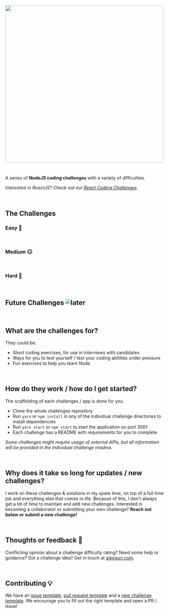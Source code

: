 <img src="https://puu.sh/HyrlI/7adfb911e2.png" width=500 />

#
A series of **NodeJS coding challenges** with a variety of difficulties.

*Interested in ReactJS? Check out our [React Coding Challenges](https://github.com/alexgurr/react-coding-challenges).*

&nbsp;
## The Challenges
### Easy 🙂

&nbsp;
### Medium 😐

&nbsp;
### Hard 😬

&nbsp;
## Future Challenges ![later](https://badgen.net/badge/status/coming%20later/yellow?icon=)

&nbsp;
## What are the challenges for?
They could be:
- Short coding exercises, for use in interviews with candidates
- Ways for you to test yourself / test your coding abilities under pressure
- Fun exercises to help you learn Node 

&nbsp;
## How do they work / how do I get started?
The scaffolding of each challenges / app is done for you.

- Clone the whole challenges repository
- Run `yarn` or `npm install` in any of the individual challenge directories to install dependencies
- Run `yarn start` or `npm start` to start the application on port 3001
- Each challenge has a README with requirements for you to complete

*Some challenges might require usage of external APIs, but all information will be provided in the individual challenge readme.*

&nbsp;
## Why does it take so long for updates / new challenges?
I work on these challenges & solutions in my spare time, on top of a full time job and everything else that comes in life. Because of this, I don't always get a lot of time to maintain and add new challenges. Interested in becoming a collaborator or submitting your own challenge? **Reach out below or submit a new challenge!**

&nbsp;
## Thoughts or feedback 💬
Conflicting opinion about a challenge difficulty rating? Need some help or guidance? Got a challenge idea? Get in touch at [alexgurr.com](https://www.alexgurr.com).

&nbsp;
## Contributing 💡
We have an [issue template](https://github.com/alexgurr/node-coding-challenges/blob/master/issue_template.md), [pull request template](https://github.com/alexgurr/node-coding-challenges/blob/master/pull_request_template.md) and a [new challenge template](https://github.com/alexgurr/node-coding-challenges/blob/master/new_challenge_template.md). We encourage you to fill out the right template and open a PR / issue!
